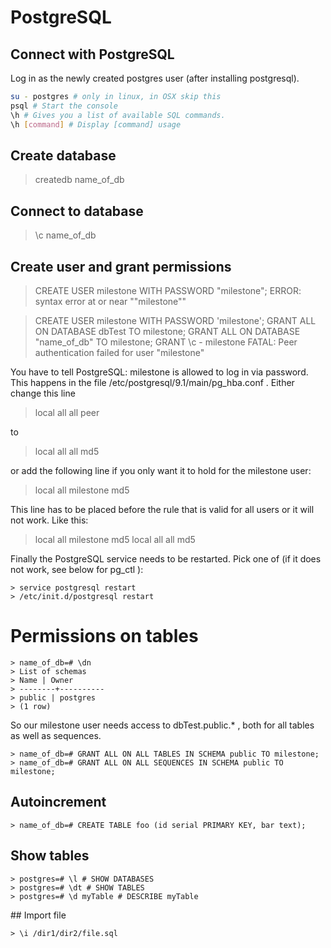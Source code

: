 # PostgreSQL

## Connect with PostgreSQL

Log in as the newly created postgres user (after installing postgresql).

```bash
su - postgres # only in linux, in OSX skip this
psql # Start the console
\h # Gives you a list of available SQL commands. 
\h [command] # Display [command] usage
```

## Create database

> createdb name_of_db

## Connect to database

> \c name_of_db

## Create user and grant permissions

> CREATE USER milestone WITH PASSWORD "milestone";
ERROR: syntax error at or near ""milestone""

> CREATE USER milestone WITH PASSWORD 'milestone';
> GRANT ALL ON DATABASE dbTest TO milestone;
> GRANT ALL ON DATABASE "name_of_db" TO milestone;
> GRANT
> \c - milestone
> FATAL: Peer authentication failed for user "milestone"

You have to tell PostgreSQL: milestone is allowed to log in via password. This happens in the file /etc/postgresql/9.1/main/pg_hba.conf . Either change this line

> local all all peer

to

> local all all md5

or add the following line if you only want it to hold for the milestone user:

> local all milestone md5

This line has to be placed before the rule that is valid for all users or it will not work. Like this:

> local all milestone md5
> local all all md5

Finally the PostgreSQL service needs to be restarted. Pick one of (if it does not work, see below for pg_ctl ):

```
> service postgresql restart
> /etc/init.d/postgresql restart
```

# Permissions on tables

```
> name_of_db=# \dn
> List of schemas
> Name | Owner 
> --------+----------
> public | postgres
> (1 row)
```

So our milestone user needs access to dbTest.public.* , both for all tables as well as sequences. 

```
> name_of_db=# GRANT ALL ON ALL TABLES IN SCHEMA public TO milestone;
> name_of_db=# GRANT ALL ON ALL SEQUENCES IN SCHEMA public TO milestone;
```

## Autoincrement

```
> name_of_db=# CREATE TABLE foo (id serial PRIMARY KEY, bar text);
```

## Show tables

```
> postgres=# \l # SHOW DATABASES
> postgres=# \dt # SHOW TABLES
> postgres=# \d myTable # DESCRIBE myTable
```

## Import file

```
> \i /dir1/dir2/file.sql
```
